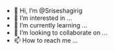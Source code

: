 - 👋 Hi, I’m @Sriseshagirig
- 👀 I’m interested in ...
- 🌱 I’m currently learning ...
- 💞️ I’m looking to collaborate on ...
- 📫 How to reach me ...

<!---
Sriseshagirig/Sriseshagirig is a ✨ special ✨ repository because its `README.md` (this file) appears on your GitHub profile.
You can click the Preview link to take a look at your changes.
--->
